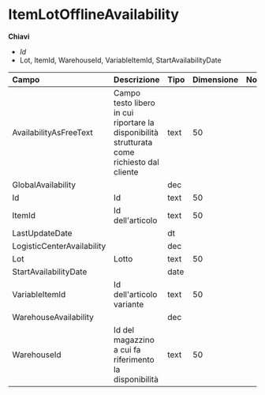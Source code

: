 # ItemLotOfflineAvailability

  
 **Chiavi**

* _Id_
* Lot, ItemId, WarehouseId, VariableItemId, StartAvailabilityDate

| Campo | Descrizione | Tipo | Dimensione | Note |
| :--- | :--- | :--- | :--- | :--- |
| AvailabilityAsFreeText | Campo testo libero in cui riportare la disponibilità strutturata come richiesto dal cliente | text | 50 |  |
| GlobalAvailability |  | dec |  |  |
| Id | Id | text | 50 |  |
| ItemId | Id dell'articolo | text | 50 |  |
| LastUpdateDate |  | dt |  |  |
| LogisticCenterAvailability |  | dec |  |  |
| Lot | Lotto | text | 50 |  |
| StartAvailabilityDate |  | date |  |  |
| VariableItemId | Id dell'articolo variante | text | 50 |  |
| WarehouseAvailability |  | dec |  |  |
| WarehouseId | Id del magazzino a cui fa riferimento la disponibilità | text | 50 |  |

